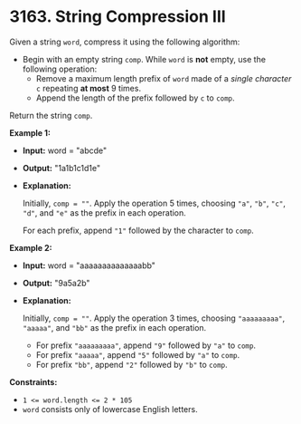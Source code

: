 # 3163. String Compression III

Given a string `word`, compress it using the following algorithm:

*   Begin with an empty string `comp`. While `word` is **not** empty, use the following operation:
    *   Remove a maximum length prefix of `word` made of a _single character_ `c` repeating **at most** 9 times.
    *   Append the length of the prefix followed by `c` to `comp`.

Return the string `comp`.

**Example 1:**

* **Input:** word = "abcde"
* **Output:** "1a1b1c1d1e"
* **Explanation:**

    Initially, `comp = ""`. Apply the operation 5 times, choosing `"a"`, `"b"`, `"c"`, `"d"`, and `"e"` as the prefix in each operation.
    
    For each prefix, append `"1"` followed by the character to `comp`.

**Example 2:**

* **Input:** word = "aaaaaaaaaaaaaabb"
* **Output:** "9a5a2b"
* **Explanation:**

    Initially, `comp = ""`. Apply the operation 3 times, choosing `"aaaaaaaaa"`, `"aaaaa"`, and `"bb"` as the prefix in each operation.
  *   For prefix `"aaaaaaaaa"`, append `"9"` followed by `"a"` to `comp`.
  *   For prefix `"aaaaa"`, append `"5"` followed by `"a"` to `comp`.
  *   For prefix `"bb"`, append `"2"` followed by `"b"` to `comp`.

**Constraints:**

*   `1 <= word.length <= 2 * 105`
*   `word` consists only of lowercase English letters.
